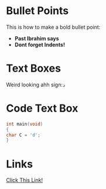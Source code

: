 # Bullet Points

This is how to make a bold bullet point:
- **Past Ibrahim says**
- **Dont forget Indents!**

  
# Text Boxes
Weird looking ahh sign:`ذ`

# Code Text Box

```c
int main(void)
{
char C = 'd';
}
```
# Links
[Click This Link!](https://www.youtube.com/watch?v=o-YBDTqX_ZU&ab_channel=MusRest)


